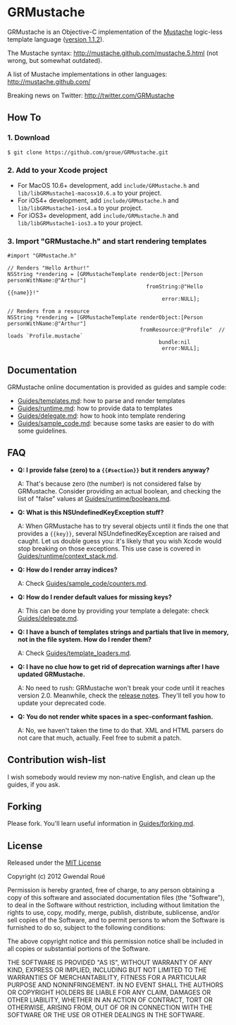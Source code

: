 GRMustache
==========

GRMustache is an Objective-C implementation of the [Mustache](http://mustache.github.com/) logic-less template language ([version 1.1.2](https://github.com/mustache/spec)).

The Mustache syntax: http://mustache.github.com/mustache.5.html (not wrong, but somewhat outdated).

A list of Mustache implementations in other languages: http://mustache.github.com/

Breaking news on Twitter: http://twitter.com/GRMustache


How To
------

### 1. Download

    $ git clone https://github.com/groue/GRMustache.git

### 2. Add to your Xcode project

- For MacOS 10.6+ development, add `include/GRMustache.h` and `lib/libGRMustache1-macosx10.6.a` to your project.
- For iOS4+ development, add `include/GRMustache.h` and `lib/libGRMustache1-ios4.a` to your project.
- For iOS3+ development, add `include/GRMustache.h` and `lib/libGRMustache1-ios3.a` to your project.

### 3. Import "GRMustache.h" and start rendering templates

```objc
#import "GRMustache.h"

// Renders "Hello Arthur!"
NSString *rendering = [GRMustacheTemplate renderObject:[Person personWithName:@"Arthur"]
                                            fromString:@"Hello {{name}}!"
                                                 error:NULL];

// Renders from a resource
NSString *rendering = [GRMustacheTemplate renderObject:[Person personWithName:@"Arthur"]
                                          fromResource:@"Profile"  // loads `Profile.mustache`
                                                bundle:nil
                                                 error:NULL];
```

Documentation
-------------

GRMustache online documentation is provided as guides and sample code:

- [Guides/templates.md](GRMustache/blob/master/Guides/templates.md): how to parse and render templates
- [Guides/runtime.md](GRMustache/blob/master/Guides/runtime.md): how to provide data to templates
- [Guides/delegate.md](GRMustache/blob/master/Guides/delegate.md): how to hook into template rendering
- [Guides/sample_code.md](GRMustache/blob/master/Guides/sample_code.md): because some tasks are easier to do with some guidelines.


FAQ
---

- **Q: I provide false (zero) to a `{{#section}}` but it renders anyway?**
    
    A: That's because zero (the number) is not considered false by GRMustache. Consider providing an actual boolean, and checking the list of "false" values at [Guides/runtime/booleans.md](GRMustache/blob/master/Guides/runtime/booleans.md).

- **Q: What is this NSUndefinedKeyException stuff?**

    A: When GRMustache has to try several objects until it finds the one that provides a `{{key}}`, several NSUndefinedKeyException are raised and caught. Let us double guess you: it's likely that you wish Xcode would stop breaking on those exceptions. This use case is covered in [Guides/runtime/context_stack.md](GRMustache/blob/master/Guides/runtime/context_stack.md).

- **Q: How do I render array indices?**
    
    A: Check [Guides/sample_code/counters.md](GRMustache/blob/master/Guides/sample_code/counters.md).

- **Q: How do I render default values for missing keys?**

    A: This can be done by providing your template a delegate: check [Guides/delegate.md](GRMustache/blob/master/Guides/delegate.md).

- **Q: I have a bunch of templates strings and partials that live in memory, not in the file system. How do I render them?**
    
    A: Check [Guides/template_loaders.md](GRMustache/blob/master/Guides/template_loaders.md).

- **Q: I have no clue how to get rid of deprecation warnings after I have updated GRMustache.**
    
    A: No need to rush: GRMustache won't break your code until it reaches version 2.0. Meanwhile, check the [release notes](GRMustache/blob/master/RELEASE_NOTES.md). They'll tell you how to update your deprecated code.

- **Q: You do not render white spaces in a spec-conformant fashion.**

    A: No, we haven't taken the time to do that. XML and HTML parsers do not care that much, actually. Feel free to submit a patch.


Contribution wish-list
----------------------

I wish somebody would review my non-native English, and clean up the guides, if you ask.


Forking
-------

Please fork. You'll learn useful information in [Guides/forking.md](GRMustache/blob/master/Guides/forking.md).


License
-------

Released under the [MIT License](http://en.wikipedia.org/wiki/MIT_License)

Copyright (c) 2012 Gwendal Roué

Permission is hereby granted, free of charge, to any person obtaining a copy of this software and associated documentation files (the "Software"), to deal in the Software without restriction, including without limitation the rights to use, copy, modify, merge, publish, distribute, sublicense, and/or sell copies of the Software, and to permit persons to whom the Software is furnished to do so, subject to the following conditions:

The above copyright notice and this permission notice shall be included in all copies or substantial portions of the Software.

THE SOFTWARE IS PROVIDED "AS IS", WITHOUT WARRANTY OF ANY KIND, EXPRESS OR IMPLIED, INCLUDING BUT NOT LIMITED TO THE WARRANTIES OF MERCHANTABILITY, FITNESS FOR A PARTICULAR PURPOSE AND NONINFRINGEMENT. IN NO EVENT SHALL THE AUTHORS OR COPYRIGHT HOLDERS BE LIABLE FOR ANY CLAIM, DAMAGES OR OTHER LIABILITY, WHETHER IN AN ACTION OF CONTRACT, TORT OR OTHERWISE, ARISING FROM, OUT OF OR IN CONNECTION WITH THE SOFTWARE OR THE USE OR OTHER DEALINGS IN THE SOFTWARE.


